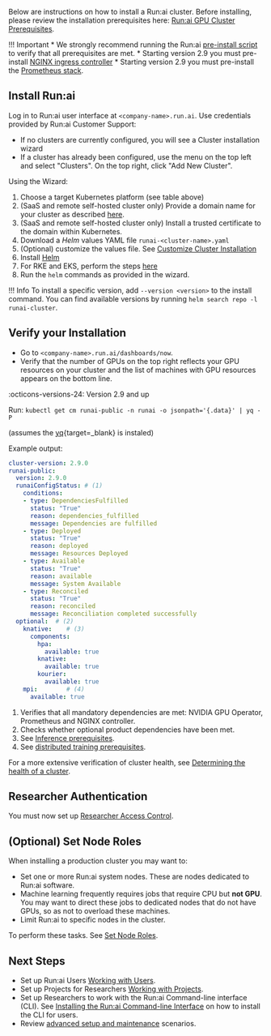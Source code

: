 Below are instructions on how to install a Run:ai cluster. Before installing, please review the installation prerequisites here: [Run:ai GPU Cluster Prerequisites](cluster-prerequisites.md). 


!!! Important
    * We strongly recommend running the Run:ai [pre-install script](cluster-prerequisites.md#pre-install-script) to verify that all prerequisites are met. 
    * Starting version 2.9 you must pre-install  [NGINX ingress controller](cluster-prerequisites.md#ingress-controller)
    * Starting version 2.9 you must pre-install the [Prometheus stack](cluster-prerequisites.md#prometheus).

## Install Run:ai

Log in to Run:ai user interface at `<company-name>.run.ai`. Use credentials provided by Run:ai Customer Support:

*   If no clusters are currently configured, you will see a Cluster installation wizard
*   If a cluster has already been configured, use the menu on the top left and select "Clusters". On the top right, click "Add New Cluster". 

Using the Wizard:

1. Choose a target Kubernetes platform (see table above)
2. (SaaS and remote self-hosted cluster only) Provide a domain name for your cluster as described [here](cluster-prerequisites.md#cluster-url).
3. (SaaS and remote self-hosted cluster only) Install a trusted certificate to the domain within Kubernetes. 
4. Download a _Helm_ values YAML file ``runai-<cluster-name>.yaml``
5. (Optional) customize the values file. See [Customize Cluster Installation](customize-cluster-install.md)
6. Install [Helm](https://helm.sh/docs/intro/install/)
7. For RKE and EKS, perform the steps [here](cluster-prerequisites.md#cert-manager)
8. Run the `helm` commands as provided in the wizard. 

!!! Info
    To install a specific version, add `--version <version>` to the install command. You can find available versions by running `helm search repo -l runai-cluster`.

## Verify your Installation

* Go to `<company-name>.run.ai/dashboards/now`.
* Verify that the number of GPUs on the top right reflects your GPU resources on your cluster and the list of machines with GPU resources appears on the bottom line.


:octicons-versions-24: Version 2.9 and up 

Run: `kubectl get cm runai-public -n runai -o jsonpath='{.data}' | yq -P`

(assumes the [yq](https://mikefarah.gitbook.io/yq/v/v3.x/){target=_blank} is instaled)

Example output:

``` YAML
cluster-version: 2.9.0
runai-public: 
  version: 2.9.0
  runaiConfigStatus: # (1)
    conditions:
    - type: DependenciesFulfilled
      status: "True"
      reason: dependencies_fulfilled
      message: Dependencies are fulfilled
    - type: Deployed
      status: "True"
      reason: deployed
      message: Resources Deployed
    - type: Available
      status: "True"
      reason: available
      message: System Available
    - type: Reconciled
      status: "True"
      reason: reconciled
      message: Reconciliation completed successfully
  optional:  # (2)
    knative:    # (3)  
      components:
        hpa:
          available: true
        knative:
          available: true
        kourier:
          available: true
    mpi:        # (4) 
      available: true
```

1. Verifies that all mandatory dependencies are met: NVIDIA GPU Operator, Prometheus and NGINX controller. 
2. Checks whether optional product dependencies have been met.
3. See [Inference prerequisites](cluster-prerequisites.md#inference).
4. See [distributed training prerequisites](cluster-prerequisites.md#distributed-training).




For a more extensive verification of cluster health, see [Determining the health of a cluster](../../troubleshooting/cluster-health-check.md).

## Researcher Authentication

You must now set up [Researcher Access Control](../authentication/researcher-authentication.md). 

## (Optional) Set Node Roles

When installing a production cluster you may want to:

* Set one or more Run:ai system nodes. These are nodes dedicated to Run:ai software. 
* Machine learning frequently requires jobs that require CPU but __not GPU__. You may want to direct these jobs to dedicated nodes that do not have GPUs, so as not to overload these machines. 
* Limit Run:ai to specific nodes in the cluster. 

To perform these tasks. See [Set Node Roles](../config/node-roles.md).

## Next Steps

* Set up Run:ai Users [Working with Users](../../admin-ui-setup/admin-ui-users.md).
* Set up Projects for Researchers [Working with Projects](../../admin-ui-setup/project-setup.md).
* Set up Researchers to work with the Run:ai Command-line interface (CLI). See  [Installing the Run:ai Command-line Interface](../../researcher-setup/cli-install.md) on how to install the CLI for users.
* Review [advanced setup and maintenance](../config/overview.md) scenarios.
